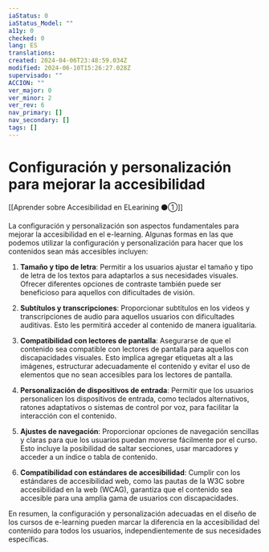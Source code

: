 ```yaml
---
iaStatus: 0
iaStatus_Model: ""
a11y: 0
checked: 0
lang: ES
translations: 
created: 2024-04-06T23:48:59.034Z
modified: 2024-06-10T15:26:27.028Z
supervisado: ""
ACCION: ""
ver_major: 0
ver_minor: 2
ver_rev: 6
nav_primary: []
nav_secondary: []
tags: []
---
```

# Configuración y personalización para mejorar la accesibilidad

[[Aprender sobre Accesibilidad en ELearining ⚫①]]

La configuración y personalización son aspectos fundamentales para mejorar la accesibilidad en el e-learning. Algunas formas en las que podemos utilizar la configuración y personalización para hacer que los contenidos sean más accesibles incluyen:

1. **Tamaño y tipo de letra**: Permitir a los usuarios ajustar el tamaño y tipo de letra de los textos para adaptarlos a sus necesidades visuales. Ofrecer diferentes opciones de contraste también puede ser beneficioso para aquellos con dificultades de visión.

2. **Subtítulos y transcripciones**: Proporcionar subtítulos en los videos y transcripciones de audio para aquellos usuarios con dificultades auditivas. Esto les permitirá acceder al contenido de manera igualitaria.

3. **Compatibilidad con lectores de pantalla**: Asegurarse de que el contenido sea compatible con lectores de pantalla para aquellos con discapacidades visuales. Esto implica agregar etiquetas alt a las imágenes, estructurar adecuadamente el contenido y evitar el uso de elementos que no sean accesibles para los lectores de pantalla.

4. **Personalización de dispositivos de entrada**: Permitir que los usuarios personalicen los dispositivos de entrada, como teclados alternativos, ratones adaptativos o sistemas de control por voz, para facilitar la interacción con el contenido.

5. **Ajustes de navegación**: Proporcionar opciones de navegación sencillas y claras para que los usuarios puedan moverse fácilmente por el curso. Esto incluye la posibilidad de saltar secciones, usar marcadores y acceder a un índice o tabla de contenido.

6. **Compatibilidad con estándares de accesibilidad**: Cumplir con los estándares de accesibilidad web, como las pautas de la W3C sobre accesibilidad en la web (WCAG), garantiza que el contenido sea accesible para una amplia gama de usuarios con discapacidades.

En resumen, la configuración y personalización adecuadas en el diseño de los cursos de e-learning pueden marcar la diferencia en la accesibilidad del contenido para todos los usuarios, independientemente de sus necesidades específicas.
